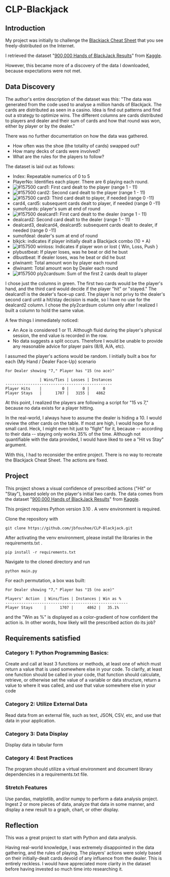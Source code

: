 # CLP-Blackjack

## Introduction

My project was initially to challenge the [Blackjack Cheat Sheet](https://th.bing.com/th/id/R.939215ae5b7b73e78a613e8d7d8f8855?rik=9V0Yf%2b33050XtQ&pid=ImgRaw&r=0) that you see freely-distributed on the Internet.


I retrieved the dataset "[900,000 Hands of BlackJack Results](https://www.kaggle.com/mojocolors/900000-hands-of-blackjack-results)" from [Kaggle](https://www.kaggle.com).

However, this became more of a discovery of the data I downloaded, because expectations were not met.

## Data Discovery

The author's entire description of the dataset was this:
"The data was generated from the code used to analyse a million hands of Blackjack. The cards are distributed as seen in a casino. Idea is find out patterns and find out a strategy to optimize wins. The different columns are cards distributed to players and dealer and their sum of cards and how that round was won, either by player or by the dealer."

There was no further documentation on how the data was gathered.
- How often was the shoe (the totality of cards) swapped out?
- How many decks of cards were involved?
- What are the rules for the players to follow?

The dataset is laid out as follows:
- Index: Repeatable numerics of 0 to 5
- PlayerNo: Identifies each player. There are 6 playing each round.
- ![#157500](https://via.placeholder.com/10.png/0f0/fff) card1: First card dealt to the player (range 1 - 11)
- ![#157500](https://via.placeholder.com/10.png/0f0/fff) card2: Second card dealt to the player (range 1 - 11)
- ![#157500](https://via.placeholder.com/10.png/0f0/fff) card3: Third card dealt to player, if needed (range 0 -11)
- card4, card5: subsequent cards dealt to player, if needed (range 0 -11)
- sumofcards: player's sum at end of round
- ![#157500](https://via.placeholder.com/10.png/0f0/fff) dealcard1: First card dealt to the dealer (range 1 - 11)
- dealcard2: Second card dealt to the dealer (range 1 - 11)
- dealcard3, dealcard4, dealcard5: subsequent cards dealt to dealer, if needed (range 0 -11)
- sumofdeal: dealer's sum at end of round
- blkjck: indicates if player initially dealt a Blackjack combo (10 + A)
- ![#157500](https://via.placeholder.com/10.png/0f0/fff) winloss: Indicates if player won or lost { Win, Loss, Push }
- plybustbeat: If player loses, was he beat or did he bust
- dlbustbeat: If dealer loses, was he beat or did he bust
- plwinamt: Total amount won by player each round
- dlwinamt: Total amount won by Dealer each round
- ![#157500](https://via.placeholder.com/10.png/0f0/fff) ply2cardsum: Sum of the first 2 cards dealt to player

I chose just the columns in green.
The first two cards would be the player's hand, and the third card would decide if the player "hit" or "stayed."
The dealcard1 is the dealer's face-up card. The player is not privy to the dealer's second card until a hit/stay decision is made, so I have no use for the dealcard2 column.
I chose the ply2cardsum column only after I realized I built a column to hold the same value.

A few things I immediately noticed:
- An Ace is considered 1 or 11. Although fluid during the player's physical session, the end value is recorded in the row.
- No data suggests a split occurs. Therefore I would be unable to provide any reasonable advice for player pairs (8/8, A/A, etc).

I assumed the player's actions would be random. I initially built a box for each {My Hand / Dealer Face-Up} scenario
```
For Dealer showing "7," Player has "15 (no ace)"

               | Wins/Ties | Losses | Instances
-----------------------------------------------
Player Hits    |         0 |      0 |      0
Player Stays   |      1707 |   3155 |   4862        
```
At this point, I realized the players are following a script for "15 vs 7," because no data exists for a player hitting.

In the real-world, I always have to assume the dealer is hiding a 10.
I would review the other cards on the table. If most are high, I would hope for a small card.
Heck, I might even hit just to "fight" for it, because -- according to their data -- staying only works 35% of the time.
Although not quantifiable with the data provided, I would have liked to see a "Hit vs Stay" argument.

With this, I had to reconsider the entire project. 
There is no way to recreate the Blackjack Cheat Sheet. The actions are fixed.

## Project
This project shows a visual confidence of prescribed actions ("Hit" or "Stay"), based solely on the player's initial two cards.
The data comes from the dataset "[900,000 Hands of BlackJack Results](https://www.kaggle.com/mojocolors/900000-hands-of-blackjack-results)" from [Kaggle](https://www.kaggle.com).

This project requires Python version 3.10 .
A venv environment is required.

Clone the repository with 
```
git clone https://github.com/jbfoushee/CLP-Blackjack.git
```
After activating the venv environment, please install the libraries in the requirements.txt .
```
pip install -r requirements.txt
```
Navigate to the cloned directory and run
```
python main.py
```

For each permutation, a box was built:
```
For Dealer showing "7," Player has "15 (no ace)"

Players' Action  | Wins/Ties | Instances | Win as %
------------------------------------------------------
Player Stays     |      1707 |      4862 |   35.1%
```

and the "Win as %" is displayed as a color-gradient of how confident the action is.
In other words, how likely will the prescribed action do its job?

## Requirements satisfied

### Category 1: Python Programming Basics:
Create and call at least 3 functions or methods, at least one of which must return a value that is used somewhere else in your code. To clarify, at least one function should be called in your code, that function should calculate, retrieve, or otherwise set the value of a variable or data structure, return a value to where it was called, and use that value somewhere else in your code

### Category 2: Utilize External Data
Read data from an external file, such as text, JSON, CSV, etc, and use that data in your application.

### Category 3: Data Display
Display data in tabular form

### Category 4: Best Practices
The program should utilize a virtual environment and document library dependencies in a requirements.txt file.

### Stretch Features
Use pandas, matplotlib, and/or numpy to perform a data analysis project. Ingest 2 or more pieces of data, analyze that data in some manner, and display a new result to a graph, chart, or other display.

## Reflection
This was a great project to start with Python and data analysis.

Having real-world knowledge, I was extremely disappointed in the data gathering, and the rules of playing.
The players' actions were solely based on their initially-dealt cards devoid of any influence from the dealer. This is entirely reckless.
I would have appreciated more clarity in the dataset before having invested so much time into researching it.